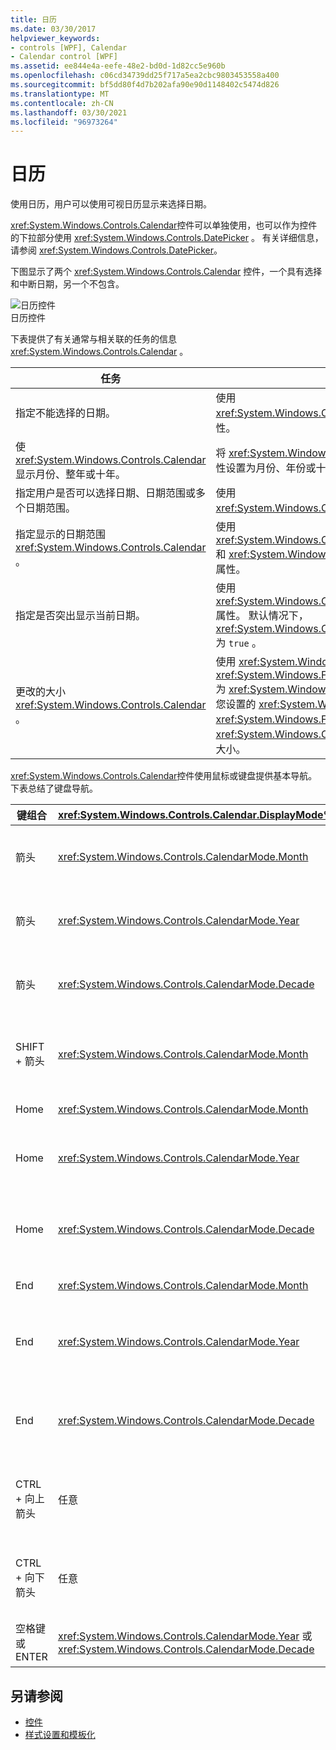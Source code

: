 ```yaml
---
title: 日历
ms.date: 03/30/2017
helpviewer_keywords:
- controls [WPF], Calendar
- Calendar control [WPF]
ms.assetid: ee844e4a-eefe-48e2-bd0d-1d82cc5e960b
ms.openlocfilehash: c06cd34739dd25f717a5ea2cbc9803453558a400
ms.sourcegitcommit: bf5dd80f4d7b202afa90e90d1148402c5474d826
ms.translationtype: MT
ms.contentlocale: zh-CN
ms.lasthandoff: 03/30/2021
ms.locfileid: "96973264"
---
```

# <a name="calendar"></a>日历
使用日历，用户可以使用可视日历显示来选择日期。  
  
 <xref:System.Windows.Controls.Calendar>控件可以单独使用，也可以作为控件的下拉部分使用 <xref:System.Windows.Controls.DatePicker> 。 有关详细信息，请参阅 <xref:System.Windows.Controls.DatePicker>。  
  
 下图显示了两个 <xref:System.Windows.Controls.Calendar> 控件，一个具有选择和中断日期，另一个不包含。  
  
 ![日历控件](./media/ndp-calendarcontrols.png "NDP_CalendarControls")  
日历控件  
  
 下表提供了有关通常与相关联的任务的信息 <xref:System.Windows.Controls.Calendar> 。  
  
|任务|实现|  
|----------|--------------------|  
|指定不能选择的日期。|使用 <xref:System.Windows.Controls.Calendar.BlackoutDates%2A> 属性。|  
|使 <xref:System.Windows.Controls.Calendar> 显示月份、整年或十年。|将 <xref:System.Windows.Controls.Calendar.DisplayMode%2A> 属性设置为月份、年份或十年。|  
|指定用户是否可以选择日期、日期范围或多个日期范围。|使用 <xref:System.Windows.Controls.Calendar.SelectionMode%2A>。|  
|指定显示的日期范围 <xref:System.Windows.Controls.Calendar> 。|使用 <xref:System.Windows.Controls.Calendar.DisplayDateStart%2A> 和 <xref:System.Windows.Controls.Calendar.DisplayDateEnd%2A> 属性。|  
|指定是否突出显示当前日期。|使用 <xref:System.Windows.Controls.Calendar.IsTodayHighlighted%2A> 属性。 默认情况下， <xref:System.Windows.Controls.Calendar.IsTodayHighlighted%2A> 为 `true` 。|  
|更改的大小 <xref:System.Windows.Controls.Calendar> 。|使用 <xref:System.Windows.Controls.Viewbox> 或将属性设置 <xref:System.Windows.FrameworkElement.LayoutTransform%2A> 为 <xref:System.Windows.Media.ScaleTransform> 。 请注意，如果您设置的 <xref:System.Windows.FrameworkElement.Width%2A> 和 <xref:System.Windows.FrameworkElement.Height%2A> 属性 <xref:System.Windows.Controls.Calendar> ，则实际日历不会更改其大小。|  
  
 <xref:System.Windows.Controls.Calendar>控件使用鼠标或键盘提供基本导航。 下表总结了键盘导航。  
  
|键组合|<xref:System.Windows.Controls.Calendar.DisplayMode%2A>|操作|  
|---------------------|-----------------------------------------------------------------------------------------------------------------------------------------------------------|------------|  
|箭头|<xref:System.Windows.Controls.CalendarMode.Month>|<xref:System.Windows.Controls.Calendar.SelectedDate%2A>如果 <xref:System.Windows.Controls.Calendar.SelectionMode%2A> 属性未设置为，则更改属性 <xref:System.Windows.Controls.CalendarSelectionMode.None> 。|  
|箭头|<xref:System.Windows.Controls.CalendarMode.Year>|更改属性的月份 <xref:System.Windows.Controls.Calendar.DisplayDate%2A> 。 请注意，不 <xref:System.Windows.Controls.Calendar.SelectedDate%2A> 会更改。|  
|箭头|<xref:System.Windows.Controls.CalendarMode.Decade>|更改的年份 <xref:System.Windows.Controls.Calendar.DisplayDate%2A> 。 请注意，不 <xref:System.Windows.Controls.Calendar.SelectedDate%2A> 会更改。|  
|SHIFT + 箭头|<xref:System.Windows.Controls.CalendarMode.Month>|如果 <xref:System.Windows.Controls.Calendar.SelectionMode%2A> 未设置为 <xref:System.Windows.Controls.CalendarSelectionMode.SingleDate> 或 <xref:System.Windows.Controls.CalendarSelectionMode.None> ，则扩展选定日期的范围。|  
|Home|<xref:System.Windows.Controls.CalendarMode.Month>|将更改 <xref:System.Windows.Controls.Calendar.SelectedDate%2A> 为当月的第一天。|  
|Home|<xref:System.Windows.Controls.CalendarMode.Year>|将的月份更改为一年中的 <xref:System.Windows.Controls.Calendar.DisplayDate%2A> 第一个月。 不 <xref:System.Windows.Controls.Calendar.SelectedDate%2A> 会更改。|  
|Home|<xref:System.Windows.Controls.CalendarMode.Decade>|将的年更改 <xref:System.Windows.Controls.Calendar.DisplayDate%2A> 为十年的第一年。 不 <xref:System.Windows.Controls.Calendar.SelectedDate%2A> 会更改。|  
|End|<xref:System.Windows.Controls.CalendarMode.Month>|将更改 <xref:System.Windows.Controls.Calendar.SelectedDate%2A> 为当前月份的最后一天。|  
|End|<xref:System.Windows.Controls.CalendarMode.Year>|将中的月更改 <xref:System.Windows.Controls.Calendar.DisplayDate%2A> 为一年中的最后一个月。 不 <xref:System.Windows.Controls.Calendar.SelectedDate%2A> 会更改。|  
|End|<xref:System.Windows.Controls.CalendarMode.Decade>|将的年更改 <xref:System.Windows.Controls.Calendar.DisplayDate%2A> 为十年的最后一年。 不 <xref:System.Windows.Controls.Calendar.SelectedDate%2A> 会更改。|  
|CTRL + 向上箭头|任意|切换到下一个更大的 <xref:System.Windows.Controls.Calendar.DisplayMode%2A> 。 如果 <xref:System.Windows.Controls.Calendar.DisplayMode%2A> 已存在 <xref:System.Windows.Controls.CalendarMode.Decade> ，则不执行任何操作。|  
|CTRL + 向下箭头|任意|切换到下一个较小的 <xref:System.Windows.Controls.Calendar.DisplayMode%2A> 。 如果 <xref:System.Windows.Controls.Calendar.DisplayMode%2A> 已存在 <xref:System.Windows.Controls.CalendarMode.Month> ，则不执行任何操作。|  
|空格键或 ENTER|<xref:System.Windows.Controls.CalendarMode.Year> 或 <xref:System.Windows.Controls.CalendarMode.Decade>|切换 <xref:System.Windows.Controls.Calendar.DisplayMode%2A> 到 <xref:System.Windows.Controls.CalendarMode.Month> 或 <xref:System.Windows.Controls.CalendarMode.Year> 由重点项表示。|  
  
## <a name="see-also"></a>另请参阅

- [控件](index.md)
- [样式设置和模板化](/dotnet/desktop-wpf/fundamentals/styles-templates-overview)
